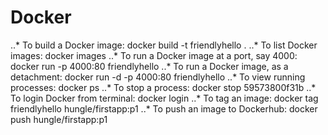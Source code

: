 # Docker

..* To build a Docker image: docker build -t friendlyhello .
..* To list Docker images: docker images
..* To run a Docker image at a port, say 4000: docker run -p 4000:80 friendlyhello
..* To run a Docker image, as a detachment: docker run -d -p 4000:80 friendlyhello
..* To view running processes: docker ps
..* To stop a process: docker stop 59573800f31b
..* To login Docker from terminal: docker login
..* To tag an image: docker tag friendlyhello hungle/firstapp:p1
..* To push an image to Dockerhub: docker push hungle/firstapp:p1

